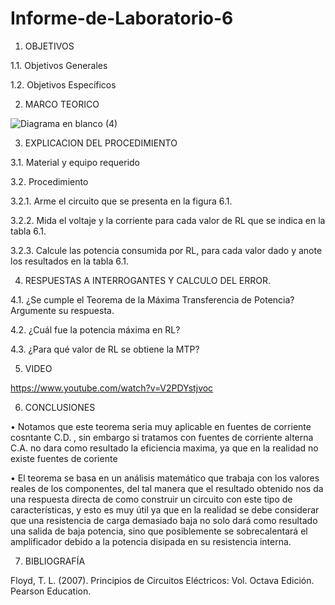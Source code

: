 # Informe-de-Laboratorio-6

1.	OBJETIVOS 

1.1.	Objetivos Generales 

1.2.	Objetivos Específicos 

2.	MARCO TEORICO

![Diagrama en blanco (4)](https://user-images.githubusercontent.com/93899658/149516494-038f163c-e525-4ef8-9ea2-d2d9210e9adc.png)


3.	EXPLICACION DEL PROCEDIMIENTO

3.1.	Material y equipo requerido 

3.2.	Procedimiento

3.2.1.	Arme el circuito que se presenta en la figura 6.1.

3.2.2. Mida el voltaje y la corriente para cada valor de RL que se indica en la tabla 6.1.

3.2.3. Calcule las potencia consumida por RL, para cada valor dado y anote los
resultados en la tabla 6.1.

4.	RESPUESTAS A INTERROGANTES Y CALCULO DEL ERROR.

4.1. ¿Se cumple el Teorema de la Máxima Transferencia de Potencia? Argumente su
respuesta.

4.2. ¿Cuál fue la potencia máxima en RL?

4.3. ¿Para qué valor de RL se obtiene la MTP?

5.	VIDEO

https://www.youtube.com/watch?v=V2PDYstjvoc

6.	CONCLUSIONES	

• Notamos que este teorema seria muy aplicable en fuentes de corriente cosntante C.D. , sin embargo si tratamos con fuentes de corriente alterna C.A. no dara como resultado la eficiencia maxima, ya que en la realidad no existe fuentes de coriente  
 
• El teorema se basa en un análisis matemático que trabaja con los valores reales de los componentes, del tal manera que el resultado obtenido nos da una respuesta directa de como construir un circuito con este tipo de características, y esto es muy útil ya que en la realidad se debe considerar que una resistencia de carga demasiado baja no solo dará como resultado una salida de baja potencia, sino que posiblemente se sobrecalentará el amplificador debido a la potencia disipada en su resistencia interna.

7. BIBLIOGRAFÍA 

Floyd, T. L. (2007). Principios de Circuitos Eléctricos: Vol. Octava Edición. Pearson Education.


